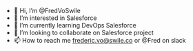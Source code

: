 - 👋 Hi, I’m @FredVoSwile
- 👀 I’m interested in Salesforce
- 🌱 I’m currently learning DevOps Salesforce
- 💞️ I’m looking to collaborate on Salesforce project
- 📫 How to reach me frederic.vo@swile.co or @Fred on slack

<!---
FredVoSwile/FredVoSwile is a ✨ special ✨ repository because its `README.md` (this file) appears on your GitHub profile.
You can click the Preview link to take a look at your changes.
--->
